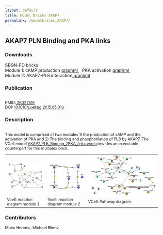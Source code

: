 ```yaml
---
layout: default
title: Model Bricks AKAP7
permalink: /modelbricks_AKAP7/
---
```

## AKAP7 PLN Binding and PKA links

### Downloads 
SBGN-PD bricks <br />
Module 1: cAMP production <a href="/modelbricks/module1_cAMPprod.graphml"> graphml </a> &ensp; PKA activation <a href="/modelbricks/module1_PKAact.graphml">graphml </a> &ensp; <br />
Module 2: AKAP7-PLB interaction<a href="/modelbricks/module2_AKAP7-PLB.graphml"> graphml </a><br />

### Publication 
<div class="img" style="font-size:90%; text-align:left;"><br />
 PMID:<a href="https://www.ncbi.nlm.nih.gov/pubmed/?term=26027516">  26027516</a><br />
 DOI: <a href="https://doi.org/10.1016/j.cellsig.2015.05.016">10.1016/j.cellsig.2015.05.016</a><br />
</div>   
  
### Description
<div class="img" style="font-size:90%; text-align:left;"><br />
This model is comprised of two modules 1) the production of cAMP and the activation of PKA and 2) The binding and phosphorilation of  PLB by AKAP7. The VCell model <a href="/modelbricks/AKAP7_PLB_Binding_2PKA_links.vcml"> AKAP7_PLB_Binding_2PKA_links.vcml </a> provides an executable counterpart for this multiplex brick.
 
<table>
  <tr>
  <td><a href="https://modelbricks.github.io/images/modelbricks/cCAMPprod_PKAact.PNG"><img align="center" src="/images/modelbricks/cCAMPprod_PKAact.PNG" width="300" /></td>
  <td><a href="https://modelbricks.github.io/images/modelbricks/PLB_binding_phosph.PNG"></a><img align="center" src="/images/modelbricks/PLB_binding_phosph.PNG" width="300" /></td>
  <td><a href="https://modelbricks.github.io/images/modelbricks/Pathways-AKAP7.PNG"><img align="center" src="/images/modelbricks/Pathways-AKAP7.PNG" ></td>
  </tr>
  <tr>
  <td><text-align:center> Vcell: reaction diagram module 1</td>
  <td><text-align:center> Vcell: reaction diagram module 2</td>
  <td><text-align:center> VCell: Pathway diagram</td>
  </tr>
 </table>
</div> 

### Contributors
<div class="img" style="font-size:90%; text-align:left;">María Heredia, Michael Blinov
</div>   
 

